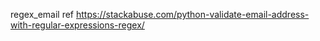 regex_email ref https://stackabuse.com/python-validate-email-address-with-regular-expressions-regex/